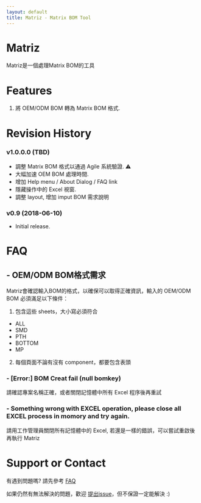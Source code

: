 ```yaml
---
layout: default
title: Matriz - Matrix BOM Tool
---
```

# Matriz
Matriz是一個處理Matrix BOM的工具 


# Features

1. 將 OEM/ODM BOM 轉為 Matrix BOM 格式. 


# Revision History
### v1.0.0.0 (TBD)
- 調整 Matrix BOM 格式以通過 Agile 系統驗證. ⚠️
- 大幅加速 OEM BOM 處理時間.
- 增加 Help menu / About Dialog / FAQ link
- 隱藏操作中的 Excel 視窗.
- 調整 layout, 增加 imput BOM 需求說明

### v0.9 (2018-06-10)
- Initial release.


# FAQ
## - OEM/ODM BOM格式需求
Matriz會確認輸入BOM的格式，以確保可以取得正確資訊，輸入的 OEM/ODM BOM 必須滿足以下條件： 
1. 包含這些 sheets，大小寫必須符合
 - ALL
 - SMD
 - PTH
 - BOTTOM
 - MP
2. 每個頁面不論有沒有 component，都要包含表頭

### - [Error:] BOM Creat fail (null bomkey)
請確認專案名稱正確，或者關閉記憶體中所有 Excel 程序後再重試

### - Something wrong with EXCEL operation, please close all EXCEL process in momory and try again.
請用工作管理員關閉所有記憶體中的 Excel, 若還是一樣的錯誤，可以嘗試重啟後再執行 Matriz


# Support or Contact
有遇到問題嗎? 請先參考 [FAQ](#faq)

如果仍然有無法解決的問題，歡迎 [提出issue](https://github.com/AngeloEyez/Matriz-MatrixBOMTool/issues)，但不保證一定能解決 :)
